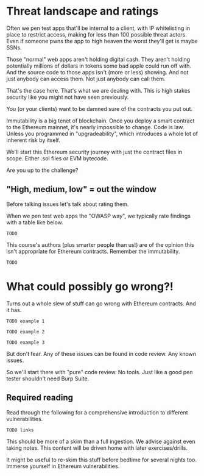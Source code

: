 
# Threat landscape and ratings

Often we pen test apps that'll be internal to a client, with IP whitelisting in place to restrict access, making for less than 100 possible threat actors. Even if someone pwns the app to high heaven the worst they'll get is maybe SSNs.

Those "normal" web apps aren't holding digital cash. They aren't holding potentially millions of dollars in tokens some bad apple could run off with. And the source code to those apps isn't (more or less) showing. And not just anybody can access them. Not just anybody can call them.

That's the case here. That's what we are dealing with. This is high stakes security like you might not have seen previously.

You (or your clients) want to be damned sure of the contracts you put out.

Immutability is a big tenet of blockchain. Once you deploy a smart contract to the Ethereum mainnet, it's nearly impossible to change. Code is law. Unless you programmed in "upgradeability", which introduces a whole lot of inherent risk by itself.

We'll start this Ethereum security journey with just the contract files in scope. Either .sol files or EVM bytecode.

Are you up to the challenge?

## "High, medium, low" = out the window

Before talking issues let's talk about rating them.

When we pen test web apps the "OWASP way", we typically rate findings with a table like below.

`TODO`

This course's authors (plus smarter people than us!) are of the opinion this isn't appropriate for Ethereum contracts. Remember the immutability.

`TODO`

# What could possibly go wrong?!

Turns out a whole slew of stuff can go wrong with Ethereum contracts. And it has.

`TODO example 1`

`TODO example 2`

`TODO example 3`

But don't fear. Any of these issues can be found in code review. Any known issues.

So we'll start there with "pure" code review. No tools. Just like a good pen tester shouldn't need Burp Suite.

## Required reading

Read through the following for a comprehensive introduction to different vulnerabilities.

`TODO links`

This should be more of a skim than a full ingestion. We advise against even taking notes. This content will be driven home with later exercises/drills.

It might be useful to re-skim this stuff before bedtime for several nights too. Immerse yourself in Ethereum vulnerabilities.
